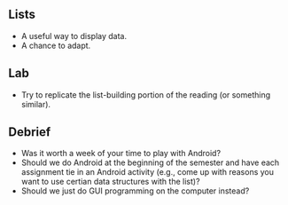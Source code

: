 Lists
-----

* A useful way to display data.
* A chance to adapt.

Lab
---

* Try to replicate the list-building portion of the reading (or something
  similar).

Debrief
-------

* Was it worth a week of your time to play with Android?
* Should we do Android at the beginning of the semester and have each
  assignment tie in an Android activity (e.g., come up with reasons you
  want to use certian data structures with the list)?
* Should we just do GUI programming on the computer instead?
